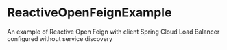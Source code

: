 # ReactiveOpenFeignExample
An example of Reactive Open Feign with client Spring Cloud Load Balancer configured without service discovery
